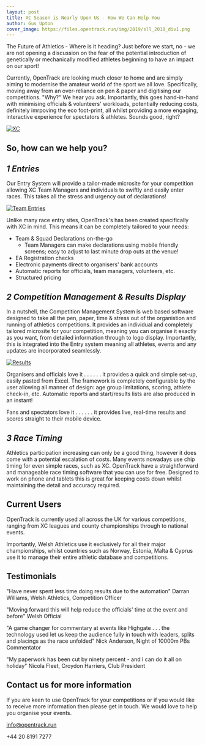 ```yaml
---
layout: post
title: XC Season is Nearly Upon Us - How We Can Help You
author: Gus Upton
cover_image: https://files.opentrack.run/img/2019/sll_2018_div1.png
---
```



The Future of Athletics - Where is it heading? Just before we start, no - we are not opening a discussion on the fear of the potential introduction of genetically or mechanically modified athletes beginning to have an impact on our sport!

Currently, OpenTrack are looking much closer to home and are simply aiming to modernise the amateur world of the sport we all love. Specifically, moving away from an over-reliance on pen & paper and digitising our competitions. "Why?" We hear you ask. Importantly, this goes hand-in-hand with minimising officials & volunteers' workloads, potentially reducing costs, definitely imrpoving the eco foot-print, all whilst providing a more engaging, interactive experience for spectators & athletes. Sounds good, right?


[![XC](https://file.opentrack.run/img/2019/sll_2018_div1.png)](http://file.opentrack.run/img/2019/sll_2018_div1.png)

## So, how can we help you?

## _1 Entries_

Our Entry System will provide a tailor-made microsite for your competition allowing XC Team Managers and individuals to swiftly and easily enter races. This takes all the stress and urgency out of declarations!

[![Team Entries](https://file.opentrack.run/img/2019/team_entries_xc.png)](https://file.opentrack.run/img/2019/team_entries_xc.png)

Unlike many race entry sites, OpenTrack's has been created specifically with XC in mind. This means it can be completely tailored to your needs:

- Team & Squad Declarations on-the-go
	- Team Managers can make declarations using mobile friendly screens; easy to adjust to last minute drop outs at the venue!
- EA Registration checks
- Electronic payments direct to organisers' bank accounts
- Automatic reports for officials, team managers, volunteers, etc.
- Structured pricing

## _2 Competition Management & Results Display_

In a nutshell, the Competition Management System is web based software designed to take all the pen, paper, time & stress out of the organistion and running of athletics competitions. It provides an individual and completely tailored microsite for your competition, meaning you can organise it exactly as you want, from detailed information through to logo display. Importantly, this is integrated into the Entry system meaning all athletes, events and any updates are incorporated seamlessly. 

[![Results](https://file.opentrack.run/img/2019/not_results3.jpg)](http://file.opentrack.run/img/2019/not_results3.jpg)

Organisers and officials love it . . . 
 	. . .  it provides a quick and simple set-up, easily pasted from Excel. The framework is completely configurable by the user allowing all manner of design: age group limitations, scoring, athlete check-in, etc. Automatic reports and start/results lists are also produced in an instant!

Fans and spectators love it . . . 
	 . . . it provides live, real-time results and scores straight to their mobile device. 

## _3 Race Timing_

Athletics participation increasing can only be a good thing, however it does come with a potential escalation of costs. Many events nowadays use chip timing for even simple races, such as XC. OpenTrack have a straightforward and manageable race timing software that you can use for free. Designed to work on phone and tablets this is great for keeping costs down whilst maintaining the detail and accuracy required. 

## Current Users

OpenTrack is currently used all across the UK for various competitions, ranging from XC leagues and county championships through to national events. 

Importantly, Welsh Athletics use it exclusively for all their major championships, whilst countries such as Norway, Estonia, Malta & Cyprus use it to manage their entire athletic database and competitions. 

## Testimonials

"Have never spent less time doing results due to the automation"
	Darran Williams, Welsh Athletics, Competition Officer

"Moving forward this will help reduce the officials' time at the event and before"
	Welsh Official

"A game changer for commentary at events like Highgate . . . the technology used let us keep the audience fully in touch with leaders, splits and placings as the race unfolded"
	Nick Anderson, Night of 10000m PBs Commentator

"My paperwork has been cut by ninety percent - and I can do it all on holiday"
	Nicola Fleet, Croydon Harriers, Club President

## Contact us for more information

If you are keen to use OpenTrack for your competitions or if you would like to receive more information then please get in touch. We  would love to help you organise your events.

info@opentrack.run

+44 20 8191 7277 
